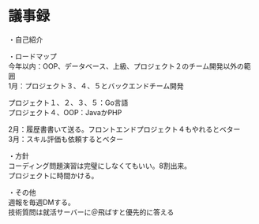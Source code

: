 # 議事録
・自己紹介</br>

・ロードマップ</br>
今年以内：OOP、データベース、上級、プロジェクト２のチーム開発以外の範囲</br>
1月：プロジェクト３、４、５とバックエンドチーム開発</br>

プロジェクト１、２、３、５：Go言語</br>
プロジェクト４、OOP：JavaかPHP</br>

2月：履歴書書いて送る。フロントエンドプロジェクト４もやれるとベター</br>
3月：スキル評価も依頼するとベター</br>

・方針</br>
コーディング問題演習は完璧にしなくてもいい。8割出来。</br>
プロジェクトに時間かける。</br>

・その他</br>
週報を毎週DMする。</br>
技術質問は就活サーバーに＠飛ばすと優先的に答える</br>